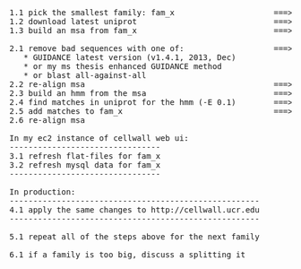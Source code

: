 <pre>
1.1 pick the smallest family: fam_x                     ===> GH43 (11 peptides) <a href="http://biocluster.ucr.edu/~alevchuk/cellwall-refresh/data/110-one-family/gh43.fasta">gh43.fasta</a>
1.2 download latest uniprot                             ===> Uniprot 2014-01 (52,159,208 sequences) <a href="http://biocluster.ucr.edu/~alevchuk/cellwall-refresh/data/120-download-uniprot/">data</a>
1.3 build an msa from fam_x                             ===> Used MAFFT <a href="http://biocluster.ucr.edu/~alevchuk/cellwall-refresh/data/130-build-msa/gh43/MSA.MAFFT.Guidance_res_pair_res.html">MSA visualiztion</a>

2.1 remove bad sequences with one of:                   ===> Used GUIDANCE. No bad sequences were removed from GH43.
   * GUIDANCE latest version (v1.4.1, 2013, Dec)
   * or my ms thesis enhanced GUIDANCE method
   * or blast all-against-all
2.2 re-align msa                                        ===> Unnecessary because in 2.1 bad sequences not removed.
2.3 build an hmm from the msa                           ===> <a href="http://biocluster.ucr.edu/~alevchuk/cellwall-refresh/data/230-build-hmm/gh43.hmm">hmm</a>
2.4 find matches in uniprot for the hmm (-E 0.1)        ===> 3243 peptides found for GH43 <a href="http://biocluster.ucr.edu/~alevchuk/cellwall-refresh/data/240-find-matches-in-uniprot/">Uniprot hits</a>
2.5 add matches to fam_x                                ===> Used uniprot web ui <a href="http://biocluster.ucr.edu/~alevchuk/cellwall-refresh/data/250-add-to-family/201402182BNZGRYYXK.fasta">New Family</a>
2.6 re-align msa

In my ec2 instance of cellwall web ui:
--------------------------------
3.1 refresh flat-files for fam_x
3.2 refresh mysql data for fam_x
--------------------------------

In production:
-----------------------------------------------------
4.1 apply the same changes to http://cellwall.ucr.edu
-----------------------------------------------------

5.1 repeat all of the steps above for the next family

6.1 if a family is too big, discuss a splitting it
</pre>
